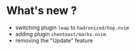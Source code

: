 # What's new ?
- switching plugin `leap` to `hadronized/hop.nvim`
- adding plugin `chentoast/marks.nvim`
- removing the "Update" feature
